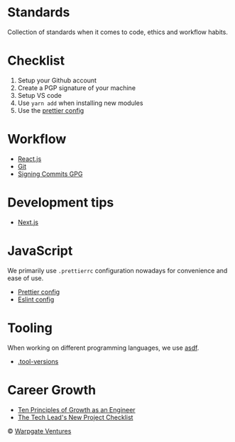 # Standards <!-- omit in toc -->

Collection of standards when it comes to code, ethics and workflow
habits.

# Checklist

1. Setup your Github account
2. Create a PGP signature of your machine
3. Setup VS code
4. Use `yarn add` when installing new modules
5. Use the [prettier config](prettier.md)

# Workflow

- [React.js](reactjs.md)
- [Git](git.md)
- [Signing Commits GPG](signing-commits-gpg.md)

# Development tips

- [Next.js](tips/nextjs.md)

# JavaScript

We primarily use `.prettierrc` configuration nowadays for convenience and ease of use.

- [Prettier config](prettier.md)
- [Eslint config](eslint.md)

# Tooling

When working on different programming languages, we use [asdf](https://github.com/asdf-vm/asdf).

- [.tool-versions](tool-versions.md)

# Career Growth

- [Ten Principles of Growth as an Engineer](https://medium.com/@daniel.heller/ten-principles-for-growth-69015e08c35b)
- [The Tech Lead's New Project Checklist](https://insimpleterms.blog/the-tech-leads-new-project-checklist)

&copy; [Warpgate Ventures](http://www.warpgate.ventures)
